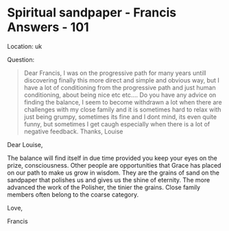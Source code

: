 # Spiritual sandpaper - Francis Answers - 101

Location: uk

Question:

>Dear Francis, I was on the progressive path for many years untill discovering finally this more direct and simple and obvious way, but I have a lot of conditioning from the progressive path and just human conditioning, about being nice etc etc.... Do you have any advice on finding the balance, I seem to become withdrawn a lot when there are challenges with my close family and it is sometimes hard to relax with just being grumpy, sometimes its fine and I dont mind, its even quite funny, but sometimes I get caugh especially when there is a lot of negative feedback. Thanks, Louise

Dear Louise,

The balance will find itself in due time provided you keep your eyes on the prize, consciousness. Other people are opportunities that Grace has placed on our path to make us grow in wisdom. They are the grains of sand on the sandpaper that polishes us and gives us the shine of eternity. The more advanced the work of the Polisher, the tinier the grains. Close family members often belong to the coarse category.

Love,

Francis

